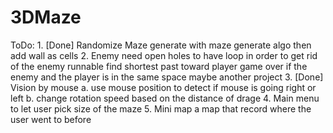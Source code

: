 # 3DMaze

ToDo:
    1. [Done] Randomize Maze
        generate with maze generate algo then add wall as cells
    2. Enemy
        need open holes to have loop in order to get rid of the enemy
        runnable
        find shortest past toward player
        game over if the enemy and the player is in the same space
        maybe another project
    3. [Done] Vision by mouse
        a. use mouse position to detect if mouse is going right or left
        b. change rotation speed based on the distance of drage
    4. Main menu
        to let user pick size of the maze
    5. Mini map
        a map that record where the user went to before

